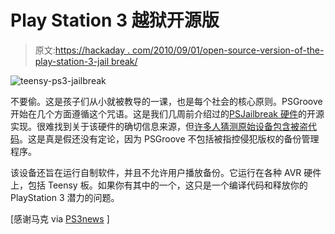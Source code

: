 # Play Station 3 越狱开源版

> 原文:[https://hackaday . com/2010/09/01/open-source-version-of-the-play-station-3-jail break/](https://hackaday.com/2010/09/01/open-source-version-of-the-play-station-3-jailbreak/)

![](../Images/2956e4163603c8776f541369878a0b15.png "teensy-ps3-jailbreak")

不要偷。这是孩子们从小就被教导的一课，也是每个社会的核心原则。PSGroove 开始在几个方面遵循这个咒语。这是我们几周前介绍过的[PSJailbreak 硬件](http://hackaday.com/2010/08/19/modchip-hacks-ps3-via-usb-port/)的开源实现。很难找到关于该硬件的确切信息来源，但[许多人猜测原始设备包含被盗代码](http://www.ps3news.com/forums/ps3-hacks/psjailbreak-detectable-bannable-psn-dumped-easily-112074.html)。这是真是假还没有定论，因为 PSGroove 不包括被指控侵犯版权的备份管理程序。

该设备还旨在运行自制软件，并且不允许用户播放备份。它运行在各种 AVR 硬件上，包括 Teensy 板。如果你有其中的一个，这只是一个编译代码和释放你的 PlayStation 3 潜力的问题。

[感谢马克 via [PS3news](http://www.ps3news.com/PS3-Hacks/psgroove-open-source-ps-jailbreak-ps3-exploit-is-released/) ]